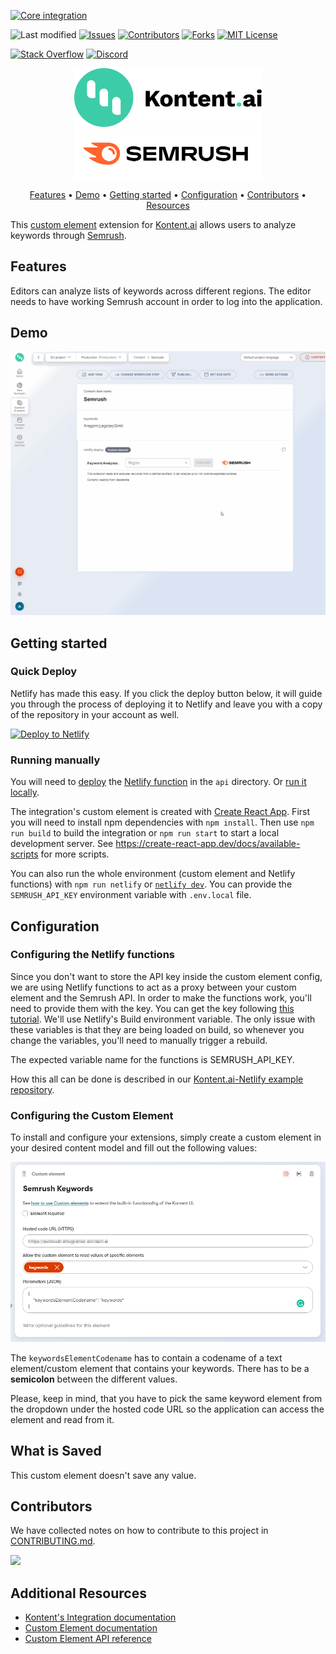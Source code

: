 [![Core integration][core-shield]](https://kontent.ai/integrations/semrush)

![Last modified][last-commit]
[![Issues][issues-shield]][issues-url]
[![Contributors][contributors-shield]][contributors-url]
[![Forks][forks-shield]][forks-url]
[![MIT License][license-shield]][license-url]

[![Stack Overflow][stack-shield]](https://stackoverflow.com/tags/kontent-ai)
[![Discord][discord-shield]](https://discord.gg/SKCxwPtevJ)

<p align="center">
<picture>
  <source media="(prefers-color-scheme: dark)" srcset="docs/kai-logo-hor-neg-rgb.svg">
  <img alt="Kontent.ai logo for dark/light scheme." src="docs/kai-logo-hor-pos-rgb.svg" width="300">
</picture>
<picture>
  <source media="(prefers-color-scheme: dark)" srcset="docs/semrush-logo-dark.svg">
  <img alt="Kontent.ai logo for dark/light scheme." src="docs/semrush-logo-light.svg" width="300">
</picture>
</p>

<p align="center">
  <a href="#features">Features</a> •
  <a href="#demo">Demo</a> •
  <a href="#getting-started">Getting started</a> •
  <a href="#configuration">Configuration</a> •
  <a href="#contributors">Contributors</a> •
  <a href="#additional-resources">Resources</a>
</p>

This [custom element](https://kontent.ai/learn/tutorials/develop-apps/integrate/content-editing-extensions/) extension for [Kontent.ai](https://kontent.ai) allows users to analyze keywords through [Semrush](https://www.semrush.com).

## Features
Editors can analyze lists of keywords across different regions. The editor needs to have working Semrush account in order to log into the application.

## Demo

![Demo Animation](docs/demo.gif)

## Getting started

### Quick Deploy

Netlify has made this easy. If you click the deploy button below, it will guide you through the process of deploying it to Netlify and leave you with a copy of the repository in your account as well.

[![Deploy to Netlify](https://www.netlify.com/img/deploy/button.svg)](https://app.netlify.com/start/deploy?repository=https://github.com/kontent-ai/integration-semrush)

### Running manually

You will need to [deploy](https://docs.netlify.com/functions/deploy/?fn-language=ts) the [Netlify function](https://docs.netlify.com/functions/overview/) in the `api` directory.
Or [run it locally](https://docs.netlify.com/functions/build/#test-locally).

The integration's custom element is created with [Create React App](https://create-react-app.dev/). First you will need to install npm dependencies with `npm install`. Then use `npm run build` to build the integration or `npm run start` to start a local development server. See https://create-react-app.dev/docs/available-scripts for more scripts.

You can also run the whole environment (custom element and Netlify functions) with `npm run netlify` or [`netlify dev`](https://cli.netlify.com/netlify-dev/). You can provide the `SEMRUSH_API_KEY` environment variable with `.env.local` file.

## Configuration

### Configuring the Netlify functions

Since you don't want to store the API key inside the custom element config, we are using Netlify functions to act as a proxy between your custom element and the Semrush API.
In order to make the functions work, you'll need to provide them with the key. You can get the key following [this tutorial](https://www.semrush.com/kb/92-api-key).
We'll use Netlify's Build environment variable. The only issue with these variables is that they are being loaded on build, so whenever you change the variables, you'll need to manually trigger a rebuild.

The expected variable name for the functions is SEMRUSH_API_KEY.

How this all can be done is described in our [Kontent.ai-Netlify example repository](https://github.com/kontent-ai/integration-example-netlify).

### Configuring the Custom Element

To install and configure your extensions, simply create a custom element in your desired content model and fill out the following values:

![configuration](docs/configuration.png)

The `keywordsElementCodename` has to contain a codename of a text element/custom element that contains your keywords. There has to be a **semicolon** between the different values.

Please, keep in mind, that you have to pick the same keyword element from the dropdown under the hosted code URL so the application can access the element and read from it.

## What is Saved
This custom element doesn't save any value.

## Contributors
We have collected notes on how to contribute to this project in [CONTRIBUTING.md](CONTRIBUTING.md).

<a href="https://github.com/kontent-ai/integration-semrush/graphs/contributors">
  <img src="https://contrib.rocks/image?repo=kontent-ai/integration-semrush" />
</a>

## Additional Resources

- [Kontent's Integration documentation](https://kontent.ai/learn/tutorials/develop-apps/integrate/integrations-overview/)
- [Custom Element documentation](https://kontent.ai/learn/tutorials/develop-apps/integrate/content-editing-extensions/)
- [Custom Element API reference](https://kontent.ai/learn/reference/custom-elements-js-api/)



[last-commit]: https://img.shields.io/github/last-commit/kontent-ai/integration-semrush?style=for-the-badge
[contributors-shield]: https://img.shields.io/github/contributors/kontent-ai/integration-semrush.svg?style=for-the-badge
[contributors-url]: https://github.com/kontent-ai/integration-semrush/graphs/contributors
[forks-shield]: https://img.shields.io/github/forks/kontent-ai/integration-semrush.svg?style=for-the-badge
[forks-url]: https://github.com/kontent-ai/integration-semrush/network/members
[issues-shield]: https://img.shields.io/github/issues/kontent-ai/integration-semrush.svg?style=for-the-badge
[issues-url]: https://github.com/kontent-ai/integration-semrush/issues
[license-shield]: https://img.shields.io/github/license/kontent-ai/integration-semrush.svg?style=for-the-badge
[license-url]: https://github.com/kontent-ai/integration-semrush/blob/master/LICENSE
[core-shield]: https://img.shields.io/static/v1?label=&message=core%20integration&style=for-the-badge&color=FF5733
[stack-shield]: https://img.shields.io/badge/Stack%20Overflow-ASK%20NOW-FE7A16.svg?logo=stackoverflow&logoColor=white&style=for-the-badge
[discord-shield]: https://img.shields.io/discord/821885171984891914?label=Discord&logo=Discord&logoColor=white&style=for-the-badge

